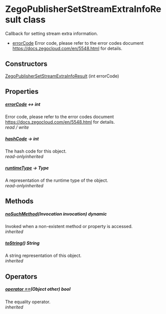 


# ZegoPublisherSetStreamExtraInfoResult class









<p>Callback for setting stream extra information.</p>
<ul>
<li><a href="../zego_uikit_prebuilt_live_audio_room/ZegoPublisherSetStreamExtraInfoResult/errorCode.md">errorCode</a> Error code, please refer to the error codes document <a href="https://docs.zegocloud.com/en/5548.html">https://docs.zegocloud.com/en/5548.html</a> for details.</li>
</ul>




## Constructors

[ZegoPublisherSetStreamExtraInfoResult](../zego_uikit_prebuilt_live_audio_room/ZegoPublisherSetStreamExtraInfoResult/ZegoPublisherSetStreamExtraInfoResult.md) (int errorCode)

   


## Properties

##### [errorCode](../zego_uikit_prebuilt_live_audio_room/ZegoPublisherSetStreamExtraInfoResult/errorCode.md) &#8596; int



Error code, please refer to the error codes document <a href="https://docs.zegocloud.com/en/5548.html">https://docs.zegocloud.com/en/5548.html</a> for details.  
_<span class="feature">read / write</span>_



##### [hashCode](../zego_uikit_prebuilt_live_audio_room/ZegoPublisherSetStreamExtraInfoResult/hashCode.md) &#8594; int



The hash code for this object.  
_<span class="feature">read-only</span><span class="feature">inherited</span>_



##### [runtimeType](../zego_uikit_prebuilt_live_audio_room/ZegoPublisherSetStreamExtraInfoResult/runtimeType.md) &#8594; Type



A representation of the runtime type of the object.  
_<span class="feature">read-only</span><span class="feature">inherited</span>_





## Methods

##### [noSuchMethod](../zego_uikit_prebuilt_live_audio_room/ZegoPublisherSetStreamExtraInfoResult/noSuchMethod.md)(Invocation invocation) dynamic



Invoked when a non-existent method or property is accessed.  
_<span class="feature">inherited</span>_



##### [toString](../zego_uikit_prebuilt_live_audio_room/ZegoPublisherSetStreamExtraInfoResult/toString.md)() String



A string representation of this object.  
_<span class="feature">inherited</span>_





## Operators

##### [operator ==](../zego_uikit_prebuilt_live_audio_room/ZegoPublisherSetStreamExtraInfoResult/operator_equals.md)(Object other) bool



The equality operator.  
_<span class="feature">inherited</span>_















